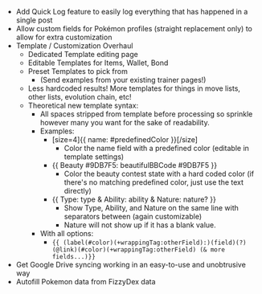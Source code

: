 - Add Quick Log feature to easily log everything that has happened in a single post
- Allow custom fields for Pokémon profiles (straight replacement only) to allow for extra customization
- Template / Customization Overhaul
    - Dedicated Template editing page
    - Editable Templates for Items, Wallet, Bond
    - Preset Templates to pick from
        - (Send examples from your existing trainer pages!)
    - Less hardcoded results! More templates for things in move lists, other lists, evolution chain, etc!
    - Theoretical new template syntax:
        - All spaces stripped from template before processing so sprinkle however many you want for the sake of readability.
        - Examples:
            - [size=4]{{ name: #predefinedColor }}[/size]
                - Color the name field with a predefined color (editable in template settings)
            - {{ Beauty #9DB7F5: beautifulBBCode #9DB7F5 }}
                - Color the beauty contest state with a hard coded color (if there's no matching predefined color, just use the text directly)
            - {{ Type: type & Ability: ability & Nature: nature? }}
                - Show Type, Ability, and Nature on the same line with separators between (again customizable)
                - Nature will not show up if it has a blank value.
        - With all options:
            - `{{ (label(#color)(+wrappingTag:otherField):)(field)(?)(@link)(#color)(+wrappingTag:otherField) (& more fields...)}}`
- Get Google Drive syncing working in an easy-to-use and unobtrusive way
- Autofill Pokemon data from FizzyDex data